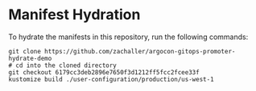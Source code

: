 # Manifest Hydration

To hydrate the manifests in this repository, run the following commands:

```shell
git clone https://github.com/zachaller/argocon-gitops-promoter-hydrate-demo
# cd into the cloned directory
git checkout 6179cc3deb2896e7650f3d1212ff5fcc2fcee33f
kustomize build ./user-configuration/production/us-west-1
```

